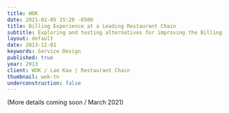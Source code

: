 ```yaml
---
title: WOK
date: 2021-02-05 15:28 -0500
title: Billing Experience at a Leading Restaurant Chain
subtitle: Exploring and testing alternatives for improving the Billing Experience by doing a end-to-end design-thinking process.
layout: default
date: 2013-12-01
keywords: Service Design
published: true
year: 2013
client: WOK / Lao Kao | Restaurant Chain
thumbnail: wok-tn
underconstruction: false
---
```

(More details coming soon / March 2021)

